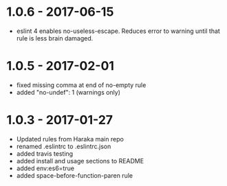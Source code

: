 # 1.0.6 - 2017-06-15

* eslint 4 enables no-useless-escape. Reduces error to warning until that rule
  is less brain damaged.

# 1.0.5 - 2017-02-01

* fixed missing comma at end of no-empty rule
* added "no-undef": 1  (warnings only)

# 1.0.3 - 2017-01-27

* Updated rules from Haraka main repo
* renamed .eslintrc to .eslintrc.json
* added travis testing
* added install and usage sections to README
* added env:es6=true
* added space-before-function-paren rule
